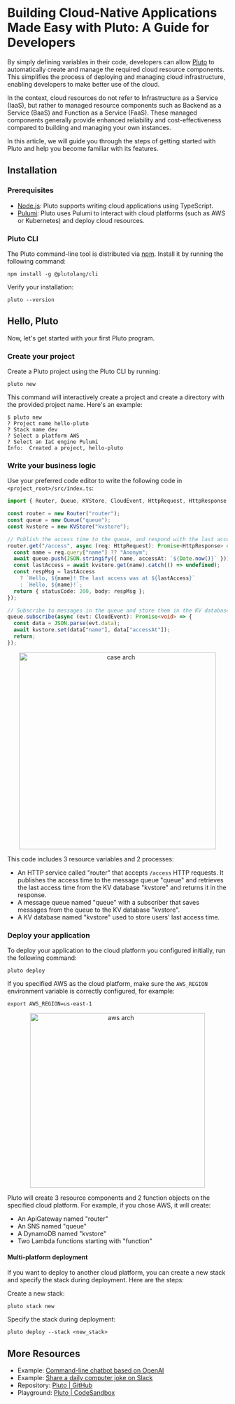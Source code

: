 # Building Cloud-Native Applications Made Easy with Pluto: A Guide for Developers

By simply defining variables in their code, developers can allow [Pluto](https://github.com/pluto-lang/pluto) to automatically create and manage the required cloud resource components. This simplifies the process of deploying and managing cloud infrastructure, enabling developers to make better use of the cloud.

In the context, cloud resources do not refer to Infrastructure as a Service (IaaS), but rather to managed resource components such as Backend as a Service (BaaS) and Function as a Service (FaaS). These managed components generally provide enhanced reliability and cost-effectiveness compared to building and managing your own instances.

In this article, we will guide you through the steps of getting started with Pluto and help you become familiar with its features.

## Installation

### Prerequisites

- [Node.js](https://nodejs.org/en/): Pluto supports writing cloud applications using TypeScript.
- [Pulumi](https://www.pulumi.com/docs/install/): Pluto uses Pulumi to interact with cloud platforms (such as AWS or Kubernetes) and deploy cloud resources.

### Pluto CLI

The Pluto command-line tool is distributed via [npm](https://www.npmjs.com/). Install it by running the following command:

```shell
npm install -g @plutolang/cli
```

Verify your installation:

```shell
pluto --version
```

## Hello, Pluto

Now, let's get started with your first Pluto program.

### Create your project

Create a Pluto project using the Pluto CLI by running:

```shell
pluto new
```

This command will interactively create a project and create a directory with the provided project name. Here's an example:

```
$ pluto new
? Project name hello-pluto
? Stack name dev
? Select a platform AWS
? Select an IaC engine Pulumi
Info:  Created a project, hello-pluto
```

### Write your business logic

Use your preferred code editor to write the following code in `<project_root>/src/index.ts`:

```typescript
import { Router, Queue, KVStore, CloudEvent, HttpRequest, HttpResponse } from "@plutolang/pluto";

const router = new Router("router");
const queue = new Queue("queue");
const kvstore = new KVStore("kvstore");

// Publish the access time to the queue, and respond with the last access time.
router.get("/access", async (req: HttpRequest): Promise<HttpResponse> => {
  const name = req.query["name"] ?? "Anonym";
  await queue.push(JSON.stringify({ name, accessAt: `${Date.now()}` }));
  const lastAccess = await kvstore.get(name).catch(() => undefined);
  const respMsg = lastAccess
    ? `Hello, ${name}! The last access was at ${lastAccess}`
    : `Hello, ${name}!`;
  return { statusCode: 200, body: respMsg };
});

// Subscribe to messages in the queue and store them in the KV database.
queue.subscribe(async (evt: CloudEvent): Promise<void> => {
  const data = JSON.parse(evt.data);
  await kvstore.set(data["name"], data["accessAt"]);
  return;
});
```

<p align="center">
  <img src="http://cdn.zhengsj.cn/ob-1700630175532.png" alt="case arch" width="450">
</p>

This code includes 3 resource variables and 2 processes:

- An HTTP service called "router" that accepts `/access` HTTP requests. It publishes the access time to the message queue "queue" and retrieves the last access time from the KV database "kvstore" and returns it in the response.
- A message queue named "queue" with a subscriber that saves messages from the queue to the KV database "kvstore".
- A KV database named "kvstore" used to store users' last access time.

### Deploy your application

To deploy your application to the cloud platform you configured initially, run the following command:

```shell
pluto deploy
```

If you specified AWS as the cloud platform, make sure the `AWS_REGION` environment variable is correctly configured, for example:

```shell
export AWS_REGION=us-east-1
```

<p align="center">
  <img src="http://cdn.zhengsj.cn/ob-1700630203893.png" alt="aws arch" width="400">
</p>

Pluto will create 3 resource components and 2 function objects on the specified cloud platform. For example, if you chose AWS, it will create:

- An ApiGateway named "router"
- An SNS named "queue"
- A DynamoDB named "kvstore"
- Two Lambda functions starting with "function"

#### Multi-platform deployment

If you want to deploy to another cloud platform, you can create a new stack and specify the stack during deployment. Here are the steps:

Create a new stack:

```shell
pluto stack new
```

Specify the stack during deployment:

```shell
pluto deploy --stack <new_stack>
```

## More Resources

- Example: [Command-line chatbot based on OpenAI](https://github.com/pluto-lang/pluto/tree/main/examples/chat-bot)
- Example: [Share a daily computer joke on Slack](https://github.com/pluto-lang/pluto/tree/main/examples/daily-joke-slack)
- Repository: [Pluto | GitHub](https://github.com/pluto-lang/pluto)
- Playground: [Pluto | CodeSandbox](https://codesandbox.io/p/sandbox/github/pluto-lang/codesandbox)
